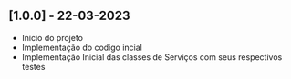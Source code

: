 ## [1.0.0] - 22-03-2023

- Inicio do projeto
- Implementação do codigo incial
- Implementação Inicial das classes de Serviços com seus respectivos testes

